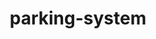 # parking-system
<html>
  <head>
    <title>Title of the document</title>
    <style>

    ul{
    float: center;
    list-style-type: none;
    }
    ul li{
    display :inline-block;
    }
    h1 {
    text-align: center;
    }
    .overlay {
    width: 100px;
    height: 100px;
    }
    .image {
    width: 100%;
    height: 19%;
    margin-bottom: 20px;
    background-image: url('image1.jpeg');
    background-position: center;
    background-size: cover;
    background-repeat: no-repeat;
    }
    .button-54 {
      font-family: "Open Sans", sans-serif;
      font-size: 16px;
      letter-spacing: 2px;
      text-decoration: none;
      text-transform: uppercase;
      color: #000;
      cursor: pointer;
      border: 3px solid;
      padding: 0.25em 0.5em;
      box-shadow: 1px 1px 0px 0px, 2px 2px 0px 0px, 3px 3px 0px 0px, 4px 4px 0px 0px, 5px 5px 0px 0px;
      position: relative;
      user-select: none;
      -webkit-user-select: none;
      touch-action: manipulation;
    }

    .button-54:active {
      box-shadow: 0px 0px 0px 0px;
      top: 5px;
      left: 5px;
    }

    @media (min-width: 768px) {
      .button-54 {
        padding: 0.25em 0.75em;
      }
      .overlay {
        width:360px;
        height:108px
      }
      .image{
        height:108px;
      }
      .search input{
        height:40px;
      }

    }
    .search input[type=text]{
        width:1000px;
        height:40px;
        border-radius:0px;
        border: none;

    }

    .search{
        float:right;
        margin:7px;

    }

    .search button{
        background-color: #e7e7e7;
        color: black;
        float: right;
        padding: 0px 0px;
        margin-right: 20px;
        font-size: 20px;
        border: none;
        cursor: pointer;
    }
    .footer {
       position: fixed;
       left: 0;
       bottom: 0;
       height:50;
       width: 100%;
       background-color: black;
       color: white;
       text-align: center;
    }
    </style>
  </head>
  <body>
    <header>
    <div class="image">
         <div style="position: absolute; height: px; top:28px; right: 0;  left: 0; ">
        <div class="search">
            <form action="#">
                <input type="text"
                    placeholder=" Search Products"
                    name="search">
                 &ensp;
                <button><input type="image" src="search_b.jpg" name="submit" width="40" height="40" alt="submit"/>
                </button>
            </form>
        </div>
    </div>
      <div class="overlay">
        <img src="locator1.jpg" alt="locatoricon" width="35%" height="100%"/>
      </div>
    </div>
    <div class="main">
        <ul>
            <li>&ensp; &ensp; &ensp; &ensp; &ensp; &ensp; &ensp; </li>
            <li><form><button class="button-54" role="button" formaction="www.google.com"> HOME </button></form></li>
            <li>&ensp; &ensp; &ensp; &ensp; &ensp; &ensp; &ensp; &ensp; &ensp;</li>
            <li><button class="button-54" role="button" > LOGIN </button></li>
            <li>&ensp; &ensp; &ensp; &ensp; &ensp; &ensp; &ensp; &ensp; &ensp;</li>
            <li><button class="button-54" role="button" > SIGNUP </button></li>
            <li>&ensp; &ensp; &ensp; &ensp; &ensp; &ensp; &ensp; &ensp; &ensp;</li>
            <li><button class="button-54" role="button" >ABOUT US</button></li>
            <li>&ensp; &ensp; &ensp; &ensp; &ensp; &ensp; &ensp; &ensp; &ensp;</li>
            <li><button class="button-54" role="button" >CONTACT US</button></li>
            <li>&ensp; &ensp; &ensp; &ensp; &ensp; &ensp; &ensp; &ensp; &ensp;</li>

        </ul>

    </div>
    <img src="matte.jpeg" width=100% height=100%></img>
    <div class="footer">
      <p>PSINIZO SINCE 2108 Copyright <span>&copy;</span> supportparkingcustomercare@gmail.com  Telephone- +9111002233</p>
    </div>
    </header>
  </body>
</html>
